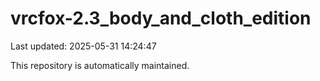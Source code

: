 # vrcfox-2.3_body_and_cloth_edition

Last updated: 2025-05-31 14:24:47

This repository is automatically maintained.
